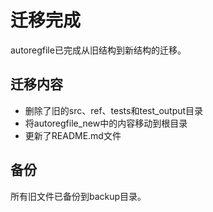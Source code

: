# 迁移完成

autoregfile已完成从旧结构到新结构的迁移。

## 迁移内容

- 删除了旧的src、ref、tests和test_output目录
- 将autoregfile_new中的内容移动到根目录
- 更新了README.md文件

## 备份

所有旧文件已备份到backup目录。
